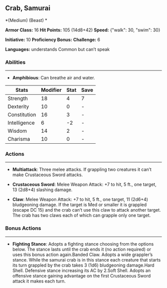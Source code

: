 ## Crab, Samurai
*(Medium) (Beast) *

**Armor Class:** 16
**Hit Points:** 105 (14d8+42)
**Speed:** {"walk": 30, "swim": 30}

**Initiative:** 10
**Proficiency Bonus:**
**Challenge:** 6

**Languages:** understands Common but can’t speak

### Abilities
 --- 
- **Amphibious**: Can breathe air and water.



| Stats | Modifier | Stat | Save
| ---- | ---- | ---- | ---- |
| Strength | 18 | 4 | 7 |
| Dexterity | 10 | 0 | - |
| Constitution | 16 | 3 | - |
| Intelligence | 6 | -2 | - |
| Wisdom | 14 | 2 | - |
| Charisma | 10 | 0 | - |

### Actions
 --- 
- **Multiattack**: Three melee attacks. If grappling two creatures it can’t make Crustaceous Sword attacks.

- **Crustaceous Sword**: Melee Weapon Attack: +7 to hit, 5 ft., one target, 13 (2d8+4) slashing damage.

- **Claw**: Melee Weapon Attack: +7 to hit, 5 ft., one target, 11 (2d6+4) bludgeoning damage. If the target is Med or smaller it is grappled (escape DC 15) and the crab can’t use this claw to attack another target. The crab has two claws each of which can grapple only one target.

### Bonus Actions
 --- 
- **Fighting Stance**: Adopts a fighting stance choosing from the options below. The stance lasts until the crab ends it (no action required) or uses this bonus action again.Banded Claw. Adopts a wide grappler’s stance. While the samurai crab is in this stance each creature that starts its turn grappled by the crab takes 3 (1d6) bludgeoning damage.Hard Shell. Defensive stance increasing its AC by 2.Soft Shell. Adopts an offensive stance gaining advantage on the first Crustaceous Sword attack it makes each turn.

